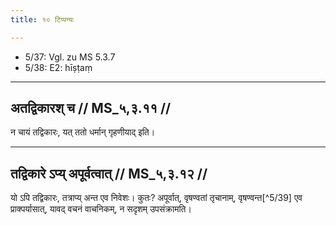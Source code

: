```yaml
---
title: १० टिप्पन्यः

---
```

- 5/37: Vgl. zu MS 5.3.7
- 5/38: E2: hīṣṭaṃ

____________________________________________


## अतद्विकारश् च // MS_५,३.११ //

न चायं तद्विकारः, यत् ततो धर्मान् गृहणीयाद् इति।


____________________________________________


## तद्विकारे ऽप्य् अपूर्वत्वात् // MS_५,३.१२ //

यो ऽपि तद्विकारः, तत्राप्य् अन्त एव निवेशः। कुतः? अपूर्वात्, वृषण्वतां तृचानाम्, वृषण्वन्त[^5/39] एव प्राक्पर्यासात्, यावद् वचनं वाचनिकम्, न सदृशम् उपसंक्रामति।
